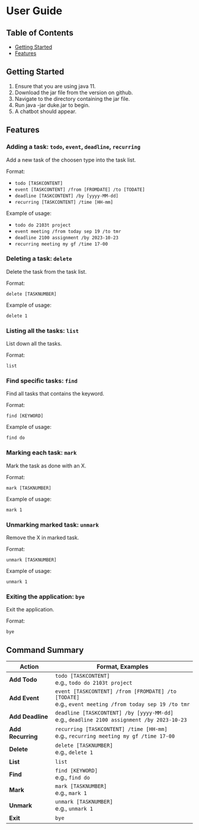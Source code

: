 # User Guide

## Table of Contents

- [Getting Started](#getting-started)
- [Features](#features)

## Getting Started

1. Ensure that you are using java 11.
2. Download the jar file from the version on github.
3. Navigate to the directory containing the jar file.
4. Run java -jar duke.jar to begin.
5. A chatbot should appear.

## Features

### Adding a task: `todo`, `event`, `deadline`, `recurring`

Add a new task of the choosen type into the task list.

Format:

- `todo [TASKCONTENT]`
- `event [TASKCONTENT] /from [FROMDATE] /to [TODATE]`
- `deadline [TASKCONTENT] /by [yyyy-MM-dd]`
- `recurring [TASKCONTENT] /time [HH-mm]`

Example of usage:

- `todo do 2103t project`
- `event meeting /from today sep 19 /to tmr`
- `deadline 2100 assignment /by 2023-10-23`
- `recurring meeting my gf /time 17-00`

### Deleting a task: `delete`

Delete the task from the task list.

Format:

`delete [TASKNUMBER]`

Example of usage:

`delete 1`

### Listing all the tasks: `list`

List down all the tasks.

Format:

`list`

### Find specific tasks: `find`

Find all tasks that contains the keyword.

Format:

`find [KEYWORD]`

Example of usage:

`find do`

### Marking each task: `mark`

Mark the task as done with an X.

Format:

`mark [TASKNUMBER]`

Example of usage:

`mark 1`

### Unmarking marked task: `unmark`

Remove the X in marked task.

Format:

`unmark [TASKNUMBER]`

Example of usage:

`unmark 1`

### Exiting the application: `bye`

Exit the application.

Format:

`bye`

## Command Summary

Action | Format, Examples
--------|------------------
**Add Todo** | `todo [TASKCONTENT]` <br> e.g., `todo do 2103t project`
**Add Event** | `event [TASKCONTENT] /from [FROMDATE] /to [TODATE]` <br> e.g., `event meeting /from today sep 19 /to tmr`
**Add Deadline** | `deadline [TASKCONTENT] /by [yyyy-MM-dd]` <br> e.g., `deadline 2100 assignment /by 2023-10-23`
**Add Recurring** | `recurring [TASKCONTENT] /time [HH-mm]` <br> e.g., `recurring meeting my gf /time 17-00`
**Delete** | `delete [TASKNUMBER]` <br> e.g., `delete 1`
**List** | `list`
**Find** | `find [KEYWORD]` <br> e.g., `find do`
**Mark** | `mark [TASKNUMBER]` <br> e.g., `mark 1`
**Unmark** | `unmark [TASKNUMBER]` <br> e.g., `unmark 1`
**Exit** | `bye`
